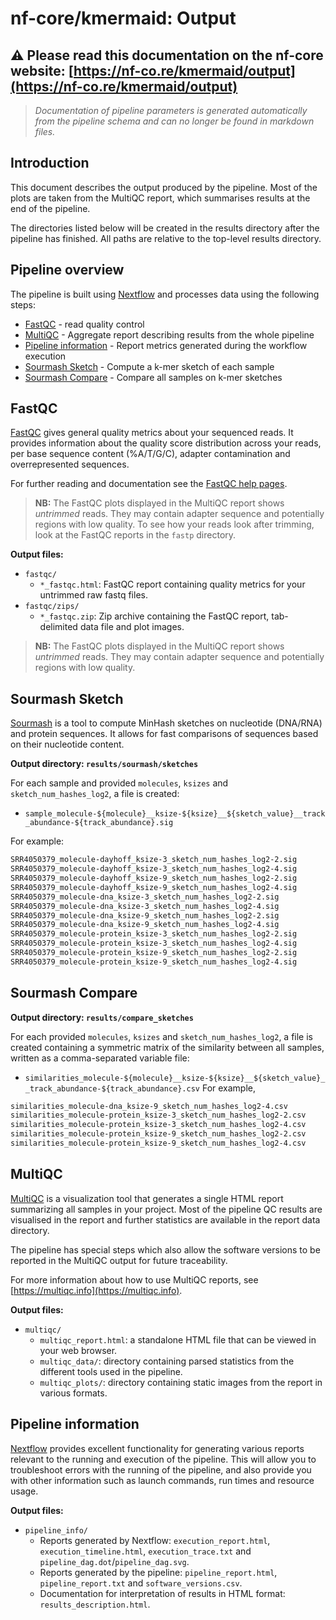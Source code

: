 # nf-core/kmermaid: Output

## :warning: Please read this documentation on the nf-core website: [https://nf-co.re/kmermaid/output](https://nf-co.re/kmermaid/output)

> _Documentation of pipeline parameters is generated automatically from the pipeline schema and can no longer be found in markdown files._

## Introduction

This document describes the output produced by the pipeline. Most of the plots are taken from the MultiQC report, which summarises results at the end of the pipeline.

The directories listed below will be created in the results directory after the pipeline has finished. All paths are relative to the top-level results directory.

## Pipeline overview

The pipeline is built using [Nextflow](https://www.nextflow.io/)
and processes data using the following steps:

* [FastQC](#fastqc) - read quality control
* [MultiQC](#multiqc) - Aggregate report describing results from the whole pipeline
* [Pipeline information](#pipeline-information) - Report metrics generated during the workflow execution
* [Sourmash Sketch](#sourmash-sketch) - Compute a k-mer sketch of each sample
* [Sourmash Compare](#sourmash-compare) - Compare all samples on k-mer sketches

## FastQC

[FastQC](http://www.bioinformatics.babraham.ac.uk/projects/fastqc/) gives general quality metrics about your sequenced reads. It provides information about the quality score distribution across your reads, per base sequence content (%A/T/G/C), adapter contamination and overrepresented sequences.

For further reading and documentation see the [FastQC help pages](http://www.bioinformatics.babraham.ac.uk/projects/fastqc/Help/).

> **NB:** The FastQC plots displayed in the MultiQC report shows _untrimmed_ reads. They may contain adapter sequence and potentially regions with low quality. To see how your reads look after trimming, look at the FastQC reports in the `fastp` directory.

**Output files:**

* `fastqc/`
  * `*_fastqc.html`: FastQC report containing quality metrics for your untrimmed raw fastq files.
* `fastqc/zips/`
  * `*_fastqc.zip`: Zip archive containing the FastQC report, tab-delimited data file and plot images.

> **NB:** The FastQC plots displayed in the MultiQC report shows _untrimmed_ reads. They may contain adapter sequence and potentially regions with low quality.

## Sourmash Sketch

[Sourmash](https://sourmash.readthedocs.io/en/latest/) is a tool to compute MinHash sketches on nucleotide (DNA/RNA) and protein sequences. It allows for fast comparisons of sequences based on their nucleotide content.

**Output directory: `results/sourmash/sketches`**

For each sample and provided `molecules`, `ksizes` and `sketch_num_hashes_log2`, a file is created:

* `sample_molecule-${molecule}__ksize-${ksize}__${sketch_value}__track_abundance-${track_abundance}.sig`

For example:

```bash
SRR4050379_molecule-dayhoff_ksize-3_sketch_num_hashes_log2-2.sig
SRR4050379_molecule-dayhoff_ksize-3_sketch_num_hashes_log2-4.sig
SRR4050379_molecule-dayhoff_ksize-9_sketch_num_hashes_log2-2.sig
SRR4050379_molecule-dayhoff_ksize-9_sketch_num_hashes_log2-4.sig
SRR4050379_molecule-dna_ksize-3_sketch_num_hashes_log2-2.sig
SRR4050379_molecule-dna_ksize-3_sketch_num_hashes_log2-4.sig
SRR4050379_molecule-dna_ksize-9_sketch_num_hashes_log2-2.sig
SRR4050379_molecule-dna_ksize-9_sketch_num_hashes_log2-4.sig
SRR4050379_molecule-protein_ksize-3_sketch_num_hashes_log2-2.sig
SRR4050379_molecule-protein_ksize-3_sketch_num_hashes_log2-4.sig
SRR4050379_molecule-protein_ksize-9_sketch_num_hashes_log2-2.sig
SRR4050379_molecule-protein_ksize-9_sketch_num_hashes_log2-4.sig
```
## Sourmash Compare

**Output directory: `results/compare_sketches`**

For each provided `molecules`, `ksizes` and `sketch_num_hashes_log2`, a file is created containing a symmetric matrix of the similarity between all samples, written as a comma-separated variable file:

* `similarities_molecule-${molecule}__ksize-${ksize}__${sketch_value}__track_abundance-${track_abundance}.csv`
For example,

```bash
similarities_molecule-dna_ksize-9_sketch_num_hashes_log2-4.csv
similarities_molecule-protein_ksize-3_sketch_num_hashes_log2-2.csv
similarities_molecule-protein_ksize-3_sketch_num_hashes_log2-4.csv
similarities_molecule-protein_ksize-9_sketch_num_hashes_log2-2.csv
similarities_molecule-protein_ksize-9_sketch_num_hashes_log2-4.csv
```
## MultiQC

[MultiQC](http://multiqc.info) is a visualization tool that generates a single HTML report summarizing all samples in your project. Most of the pipeline QC results are visualised in the report and further statistics are available in the report data directory.

The pipeline has special steps which also allow the software versions to be reported in the MultiQC output for future traceability.

For more information about how to use MultiQC reports, see [https://multiqc.info](https://multiqc.info).

**Output files:**

* `multiqc/`
  * `multiqc_report.html`: a standalone HTML file that can be viewed in your web browser.
  * `multiqc_data/`: directory containing parsed statistics from the different tools used in the pipeline.
  * `multiqc_plots/`: directory containing static images from the report in various formats.

## Pipeline information

[Nextflow](https://www.nextflow.io/docs/latest/tracing.html) provides excellent functionality for generating various reports relevant to the running and execution of the pipeline. This will allow you to troubleshoot errors with the running of the pipeline, and also provide you with other information such as launch commands, run times and resource usage.

**Output files:**

* `pipeline_info/`
  * Reports generated by Nextflow: `execution_report.html`, `execution_timeline.html`, `execution_trace.txt` and `pipeline_dag.dot`/`pipeline_dag.svg`.
  * Reports generated by the pipeline: `pipeline_report.html`, `pipeline_report.txt` and `software_versions.csv`.
  * Documentation for interpretation of results in HTML format: `results_description.html`.
